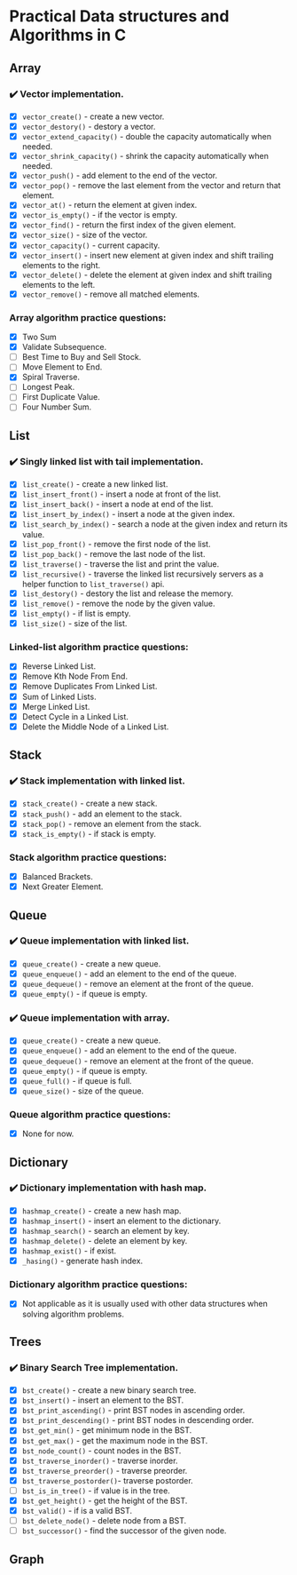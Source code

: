 # Practical Data structures and Algorithms in C

## Array

### :heavy_check_mark: Vector implementation. 

- [x] `vector_create()`          - create a new vector.
- [x] `vector_destory()`         - destory a vector. 
- [x] `vector_extend_capacity()` - double the capacity automatically when needed.
- [x] `vector_shrink_capacity()` - shrink the capacity automatically when needed.
- [x] `vector_push()`            - add element to the end of the vector.
- [x] `vector_pop()`             - remove the last element from the vector and return that element.
- [x] `vector_at()`              - return the element at given index.
- [x] `vector_is_empty()`        - if the vector is empty.
- [x] `vector_find()`            - return the first index of the given element.
- [x] `vector_size()`            - size of the vector.
- [x] `vector_capacity()`        - current capacity.
- [x] `vector_insert()`          - insert new element at given index and shift trailing elements to the right.
- [x] `vector_delete()`          - delete the element at given index and shift trailing elements to the left.
- [x] `vector_remove()`          - remove all matched elements.

### Array algorithm practice questions:

- [x] Two Sum
- [x] Validate Subsequence.
- [ ] Best Time to Buy and Sell Stock.
- [ ] Move Element to End.
- [x] Spiral Traverse.
- [ ] Longest Peak.
- [ ] First Duplicate Value.
- [ ] Four Number Sum.

## List

### :heavy_check_mark: Singly linked list with tail implementation.

- [x] `list_create()`           - create a new linked list.
- [x] `list_insert_front()`     - insert a node at front of the list.
- [x] `list_insert_back()`      - insert a node at end of the list.
- [x] `list_insert_by_index()`  - insert a node at the given index.
- [x] `list_search_by_index()`  - search a node at the given index and return its value.
- [x] `list_pop_front()`        - remove the first node of the list.
- [x] `list_pop_back()`         - remove the last node of the list.
- [x] `list_traverse()`         - traverse the list and print the value.
- [x] `list_recursive()`        - traverse the linked list recursively servers as a helper function to `list_traverse()` api.
- [x] `list_destory()`          - destory the list and release the memory.
- [x] `list_remove()`           - remove the node by the given value.
- [x] `list_empty()`            - if list is empty.
- [x] `list_size()`             - size of the list.

### Linked-list algorithm practice questions: 

- [x] Reverse Linked List.
- [x] Remove Kth Node From End.
- [x] Remove Duplicates From Linked List.
- [x] Sum of Linked Lists.
- [x] Merge Linked List.
- [x] Detect Cycle in a Linked List.
- [x] Delete the Middle Node of a Linked List.

## Stack

### :heavy_check_mark: Stack implementation with linked list.

- [x] `stack_create()`          - create a new stack.
- [x] `stack_push()`            - add an element to the stack.
- [x] `stack_pop()`             - remove an element from the stack.
- [x] `stack_is_empty()`        - if stack is empty.

### Stack algorithm practice questions:

- [x] Balanced Brackets.
- [x] Next Greater Element.

## Queue

### :heavy_check_mark: Queue implementation with linked list.

- [x] `queue_create()`          - create a new queue.
- [x] `queue_enqueue()`         - add an element to the end of the queue.
- [x] `queue_dequeue()`         - remove an element at the front of the queue.
- [x] `queue_empty()`           - if queue is empty.

### :heavy_check_mark: Queue implementation with array.

- [x] `queue_create()`          - create a new queue.
- [x] `queue_enqueue()`         - add an element to the end of the queue.
- [x] `queue_dequeue()`         - remove an element at the front of the queue.
- [x] `queue_empty()`           - if queue is empty.
- [x] `queue_full()`            - if queue is full.
- [x] `queue_size()`            - size of the queue.

### Queue algorithm practice questions:

- [x] None for now. 

## Dictionary

### :heavy_check_mark: Dictionary implementation with hash map.

- [x] `hashmap_create()`        - create a new hash map.
- [x] `hashmap_insert()`        - insert an element to the dictionary.
- [x] `hashmap_search()`        - search an element by key.
- [x] `hashmap_delete()`        - delete an element by key.
- [x] `hashmap_exist()`         - if exist.
- [x] `_hasing()`               - generate hash index.

### Dictionary algorithm practice questions:

- [x] Not applicable as it is usually used with other data structures when solving algorithm problems.

## Trees

### :heavy_check_mark: Binary Search Tree implementation.

- [x] `bst_create()`            - create a new binary search tree.
- [x] `bst_insert()`            - insert an element to the BST.
- [x] `bst_print_ascending()`   - print BST nodes in ascending order.
- [x] `bst_print_descending()`  - print BST nodes in descending order.
- [x] `bst_get_min()`           - get minimum node in the BST.
- [x] `bst_get_max()`           - get the maximum node in the BST.
- [x] `bst_node_count()`        - count nodes in the BST.
- [x] `bst_traverse_inorder()`  - traverse inorder.
- [x] `bst_traverse_preorder()` - traverse preorder.
- [x] `bst_traverse_postorder()`- traverse postorder.
- [ ] `bst_is_in_tree()`        - if value is in the tree.
- [x] `bst_get_height()`        - get the height of the BST.
- [x] `bst_valid()`             - if is a valid BST.
- [ ] `bst_delete_node()`       - delete node from a BST.
- [ ] `bst_successor()`         - find the successor of the given node.

## Graph
